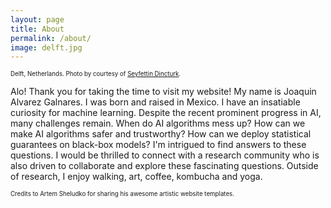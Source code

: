 ```yaml
---
layout: page
title: About
permalink: /about/
image: delft.jpg
---
```


<sub><sup>Delft, Netherlands. Photo by courtesy of  [Seyfettin Dincturk](https://unsplash.com/@dincturk).</sup></sub>


Alo! Thank you for taking the time to visit my website! My name is Joaquin Alvarez Galnares. I was born and raised in Mexico. I have an insatiable curiosity for machine learning. Despite the recent prominent progress in AI, many challenges remain. When do AI algorithms mess up? How can we make AI algorithms safer and trustworthy? How can we deploy statistical guarantees on black-box models? I'm intrigued to find answers to these questions. I would be thrilled to connect with a research community who is also driven to collaborate and explore these fascinating questions. Outside of research, I enjoy walking, art, coffee, kombucha and yoga.





<sub><sup>Credits to Artem Sheludko for sharing his awesome artistic website templates.</sup></sub>
<!---  By courtesy of https://unsplash.com/@mariuschristensen, Marius Christensen. -->
